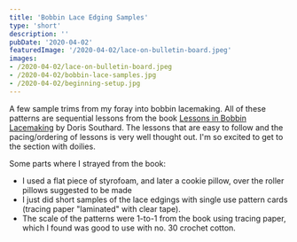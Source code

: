 ```yaml
---
title: 'Bobbin Lace Edging Samples'
type: 'short'
description: ''
pubDate: '2020-04-02'
featuredImage: '/2020-04-02/lace-on-bulletin-board.jpeg'
images:
- /2020-04-02/lace-on-bulletin-board.jpeg
- /2020-04-02/bobbin-lace-samples.jpg
- /2020-04-02/beginning-setup.jpg
---
```

A few sample trims from my foray into bobbin lacemaking<!--more-->. All of these patterns are sequential lessons from the book [Lessons in Bobbin Lacemaking](https://books.google.com/books/about/Lessons_in_Bobbin_Lacemaking.html?id=ZH2GwtfD5BUC) by Doris Southard. The lessons that are easy to follow and the pacing/ordering of lessons is very well thought out. I'm so excited to get to the section with doilies.

Some parts where I strayed from the book:
- I used a flat piece of styrofoam, and later a cookie pillow, over the 
roller pillows suggested to be made
- I just did short samples of the lace edgings with single use pattern cards (tracing paper "laminated" with clear tape). 
- The scale of the patterns were 1-to-1 from the book using tracing paper, which I found was
good to use with no. 30 crochet cotton. 